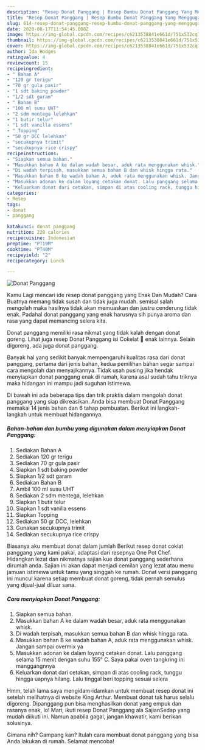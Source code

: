 ```yaml
---
description: "Resep Donat Panggang | Resep Bumbu Donat Panggang Yang Menggugah Selera"
title: "Resep Donat Panggang | Resep Bumbu Donat Panggang Yang Menggugah Selera"
slug: 614-resep-donat-panggang-resep-bumbu-donat-panggang-yang-menggugah-selera
date: 2020-08-17T11:54:45.008Z
image: https://img-global.cpcdn.com/recipes/c6213538841e661d/751x532cq70/donat-panggang-foto-resep-utama.jpg
thumbnail: https://img-global.cpcdn.com/recipes/c6213538841e661d/751x532cq70/donat-panggang-foto-resep-utama.jpg
cover: https://img-global.cpcdn.com/recipes/c6213538841e661d/751x532cq70/donat-panggang-foto-resep-utama.jpg
author: Ida Hodges
ratingvalue: 4
reviewcount: 15
recipeingredient:
- " Bahan A"
- "120 gr terigu"
- "70 gr gula pasir"
- "1 sdt baking powder"
- "1/2 sdt garam"
- " Bahan B"
- "100 ml susu UHT"
- "2 sdm mentega lelehkan"
- "1 butir telur"
- "1 sdt vanilla essens"
- " Topping"
- "50 gr DCC lelehkan"
- "secukupnya trimit"
- "secukupnya rice crispy"
recipeinstructions:
- "Siapkan semua bahan."
- "Masukkan bahan A ke dalam wadah besar, aduk rata menggunakan whisk."
- "Di wadah terpisah, masukkan semua bahan B dan whisk hingga rata."
- "Masukkan bahan B ke wadah bahan A, aduk rata menggunakan whisk. Jangan sampai overmix ya"
- "Masukkan adonan ke dalam loyang cetakan donat. Lalu panggang selama 15 menit dengan suhu 155° C. Saya pakai oven tangkring ini manggangnnya"
- "Keluarkan donat dari cetakan, simpan di atas cooling rack, tunggu hingga uapnya hilang. Lalu tinggal beri topping sesuai selera"
categories:
- Resep
tags:
- donat
- panggang

katakunci: donat panggang 
nutrition: 228 calories
recipecuisine: Indonesian
preptime: "PT19M"
cooktime: "PT40M"
recipeyield: "2"
recipecategory: Lunch

---
```



![Donat Panggang](https://img-global.cpcdn.com/recipes/c6213538841e661d/751x532cq70/donat-panggang-foto-resep-utama.jpg)

Kamu Lagi mencari ide resep donat panggang yang Enak Dan Mudah? Cara Buatnya memang tidak susah dan tidak juga mudah. semisal salah mengolah maka hasilnya tidak akan memuaskan dan justru cenderung tidak enak. Padahal donat panggang yang enak harusnya sih punya aroma dan rasa yang dapat memancing selera kita.

Donat panggang memiliki rasa nikmat yang tidak kalah dengan donat goreng. Lihat juga resep Donat Panggang isi Cokelat 🍩 enak lainnya. Selain digoreng, ada juga donat panggang.

Banyak hal yang sedikit banyak mempengaruhi kualitas rasa dari donat panggang, pertama dari jenis bahan, kedua pemilihan bahan segar sampai cara mengolah dan menyajikannya. Tidak usah pusing jika hendak menyiapkan donat panggang enak di rumah, karena asal sudah tahu triknya maka hidangan ini mampu jadi suguhan istimewa.


Di bawah ini ada beberapa tips dan trik praktis dalam mengolah donat panggang yang siap dikreasikan. Anda bisa membuat Donat Panggang memakai 14 jenis bahan dan 6 tahap pembuatan. Berikut ini langkah-langkah untuk membuat hidangannya.

<!--inarticleads1-->

##### Bahan-bahan dan bumbu yang digunakan dalam menyiapkan Donat Panggang:

1. Sediakan  Bahan A
1. Sediakan 120 gr terigu
1. Sediakan 70 gr gula pasir
1. Siapkan 1 sdt baking powder
1. Siapkan 1/2 sdt garam
1. Sediakan  Bahan B
1. Ambil 100 ml susu UHT
1. Sediakan 2 sdm mentega, lelehkan
1. Siapkan 1 butir telur
1. Siapkan 1 sdt vanilla essens
1. Siapkan  Topping
1. Sediakan 50 gr DCC, lelehkan
1. Gunakan secukupnya trimit
1. Sediakan secukupnya rice crispy


Biasanya aku membuat donat dalam jumlah Berikut resep donat coklat panggang yang kami pakai, adaptasi dari resepnya One Pot Chef. Hidangkan lezat dan nikmatnya sajian kue donat panggang sederhana dirumah anda. Sajian ini akan dapat menjadi cemilan yang lezat atau menu jamuan istimewa untuk tamu yang singgah ke rumah. Donat versi panggang ini muncul karena setiap membuat donat goreng, tidak pernah semulus yang dijual-jual diluar sana. 

<!--inarticleads2-->

##### Cara menyiapkan Donat Panggang:

1. Siapkan semua bahan.
1. Masukkan bahan A ke dalam wadah besar, aduk rata menggunakan whisk.
1. Di wadah terpisah, masukkan semua bahan B dan whisk hingga rata.
1. Masukkan bahan B ke wadah bahan A, aduk rata menggunakan whisk. Jangan sampai overmix ya
1. Masukkan adonan ke dalam loyang cetakan donat. Lalu panggang selama 15 menit dengan suhu 155° C. Saya pakai oven tangkring ini manggangnnya
1. Keluarkan donat dari cetakan, simpan di atas cooling rack, tunggu hingga uapnya hilang. Lalu tinggal beri topping sesuai selera


Hmm, telah lama saya mengidam-idamkan untuk membuat resep donat ini setelah melihatnya di website King Arthur. Membuat donat tak harus selalu digoreng. Dipanggang pun bisa menghasilkan donat yang empuk dan rasanya enak, lo! Mari, ikuti resep Donat Panggang ala SajianSedap yang mudah diikuti ini. Namun apabila gagal, jangan khawatir, kami berikan solusinya. 

Gimana nih? Gampang kan? Itulah cara membuat donat panggang yang bisa Anda lakukan di rumah. Selamat mencoba!
